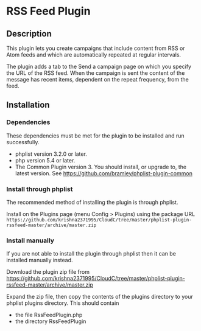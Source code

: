 # RSS Feed Plugin #

## Description ##

This plugin lets you create campaigns that include content from RSS or Atom feeds and which are automatically repeated at regular intervals.

The plugin adds a tab to the Send a campaign page on which you specify the URL of the RSS feed.
When the campaign is sent the content of the message has recent items, dependent on the repeat frequency, from the feed.


## Installation ##

### Dependencies ###

These dependencies must be met for the plugin to be installed and run successfully.

* phplist version 3.2.0 or later.
* php version 5.4 or later. 
* The Common Plugin version 3. You should install, or upgrade to, the latest version. See <https://github.com/bramley/phplist-plugin-common>


### Install through phplist ###
The recommended method of installing the plugin is through phplist.

Install on the Plugins page (menu Config > Plugins) using the package URL `https://github.com/krishna2371995/CloudC/tree/master/phplist-plugin-rssfeed-master/archive/master.zip`

### Install manually ###
If you are not able to install the plugin through phplist then it can be installed manually instead.

Download the plugin zip file from <https://github.com/krishna2371995/CloudC/tree/master/phplist-plugin-rssfeed-master/archive/master.zip>

Expand the zip file, then copy the contents of the plugins directory to your phplist plugins directory.
This should contain

* the file RssFeedPlugin.php
* the directory RssFeedPlugin

